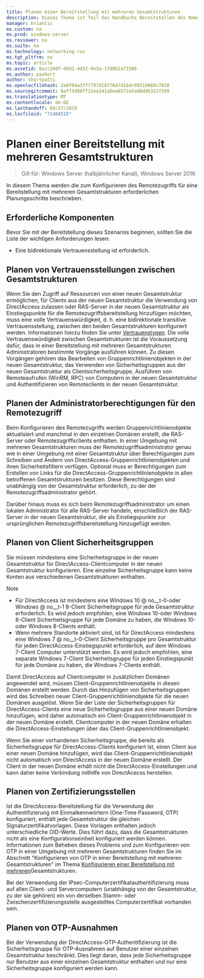 ```yaml
---
title: Planen einer Bereitstellung mit mehreren Gesamtstrukturen
description: Dieses Thema ist Teil des Handbuchs Bereitstellen des Remote Zugriffs in einer Umgebung mit mehreren Gesamtstrukturen in Windows Server 2016.
manager: brianlic
ms.custom: na
ms.prod: windows-server
ms.reviewer: na
ms.suite: na
ms.technology: networking-ras
ms.tgt_pltfrm: na
ms.topic: article
ms.assetid: 8acc260f-d6d1-4d32-9e3a-1fd0b2a71586
ms.author: pashort
author: shortpatti
ms.openlocfilehash: 2a0f04a3ff7797d18f7647416dc99319860c7030
ms.sourcegitcommit: 6aff3d88ff22ea141a6ea6572a5ad8dd6321f199
ms.translationtype: MT
ms.contentlocale: de-DE
ms.lasthandoff: 09/27/2019
ms.locfileid: "71404515"
---
```

# <a name="plan-a-multi-forest-deployment"></a>Planen einer Bereitstellung mit mehreren Gesamtstrukturen

>Gilt für: Windows Server (halbjährlicher Kanal), Windows Server 2016

In diesem Thema werden die zum Konfigurieren des Remotezugriffs für eine Bereitstellung mit mehreren Gesamtstrukturen erforderlichen Planungsschritte beschrieben.  
  
## <a name="prerequisites"></a>Erforderliche Komponenten  
Bevor Sie mit der Bereitstellung dieses Szenarios beginnen, sollten Sie die Liste der wichtigen Anforderungen lesen:  
  
-   Eine bidirektionale Vertrauensstellung ist erforderlich.  
  
## <a name="plan-trust-between-forests"></a>Planen von Vertrauensstellungen zwischen Gesamtstrukturen  
Wenn Sie den Zugriff auf Ressourcen von einer neuen Gesamtstruktur ermöglichen, für Clients aus der neuen Gesamtstruktur die Verwendung von DirectAccess zulassen oder RAS-Server in der neuen Gesamtstruktur als Einstiegspunkte für die Remotezugriffsbereitstellung hinzufügen möchten, muss eine volle Vertrauenswürdigkeit, d. h. eine bidirektionale transitive Vertrauensstellung, zwischen den beiden Gesamtstrukturen konfiguriert werden. Informationen hierzu finden Sie unter [Vertrauenstypen](https://technet.microsoft.com/library/cc775736.aspx). Die volle Vertrauenswürdigkeit zwischen Gesamtstrukturen ist die Voraussetzung dafür, dass in einer Bereitstellung mit mehreren Gesamtstrukturen Administratoren bestimmte Vorgänge ausführen können. Zu diesen Vorgängen gehören das Bearbeiten von Gruppenrichtlinienobjekten in der neuen Gesamtstruktur, das Verwenden von Sicherheitsgruppen aus der neuen Gesamtstruktur als Clientsicherheitsgruppe, Ausführen von Remoteaufrufen (WinRM, RPC) von Computern in der neuen Gesamtstruktur und Authentifizieren von Remoteclients in der neuen Gesamtstruktur.  
  
## <a name="plan-remote-access-administrator-permissions"></a>Planen der Administratorberechtigungen für den Remotezugriff  
Beim Konfigurieren des Remotezugriffs werden Gruppenrichtlinienobjekte aktualisiert und manchmal in den einzelnen Domänen erstellt, die RAS-Server oder Remotezugriffsclients enthalten. In einer Umgebung mit mehreren Gesamtstrukturen muss der Remotezugriffsadministrator genau wie in einer Umgebung mit einer Gesamtstruktur über Berechtigungen zum Schreiben und Ändern von DirectAccess-Gruppenrichtlinienobjekten und ihren Sicherheitsfiltern verfügen. Optional muss er Berechtigungen zum Erstellen von Links für die DirectAccess-Gruppenrichtlinienobjekte in allen betroffenen Gesamtstrukturen besitzen. Diese Berechtigungen sind unabhängig von der Gesamtstruktur erforderlich, zu der der Remotezugriffsadministrator gehört.  
  
Darüber hinaus muss es sich beim Remotezugriffsadministrator um einen lokalen Administrator für alle RAS-Server handeln, einschließlich der RAS-Server in der neuen Gesamtstruktur, die als Einstiegspunkte zur ursprünglichen Remotezugriffsbereitstellung hinzugefügt werden.  
  
## <a name="ClientSG"></a>Planen von Client Sicherheitsgruppen  
Sie müssen mindestens eine Sicherheitsgruppe in der neuen Gesamtstruktur für DirectAccess-Clientcomputer in der neuen Gesamtstruktur konfigurieren. Eine einzelne Sicherheitsgruppe kann keine Konten aus verschiedenen Gesamtstrukturen enthalten.  
  
> [!NOTE]  
> -   Für DirectAccess ist mindestens eine Windows 10 @ no__t-0-oder Windows @ no__t-1 8-Client Sicherheitsgruppe für jede Gesamtstruktur erforderlich. Es wird jedoch empfohlen, eine Windows 10-oder Windows 8-Client Sicherheitsgruppe für jede Domäne zu haben, die Windows 10-oder Windows 8-Clients enthält.  
> -   Wenn mehrere Standorte aktiviert sind, ist für DirectAccess mindestens eine Windows 7 @ no__t-0-Client Sicherheitsgruppe pro Gesamtstruktur für jeden DirectAccess-Einstiegspunkt erforderlich, auf dem Windows 7-Client Computer unterstützt werden. Es wird jedoch empfohlen, eine separate Windows 7-Client Sicherheitsgruppe für jeden Einstiegspunkt für jede Domäne zu haben, die Windows 7-Clients enthält.  
>   
> Damit DirectAccess auf Clientcomputer in zusätzlichen Domänen angewendet wird, müssen Client-Gruppenrichtlinienobjekte in diesen Domänen erstellt werden. Durch das Hinzufügen von Sicherheitsgruppen wird das Schreiben neuer Client-Gruppenrichtlinienobjekte für die neuen Domänen ausgelöst. Wenn Sie der Liste der Sicherheitsgruppen für DirectAccess-Clients eine neue Sicherheitsgruppe aus einer neuen Domäne hinzufügen, wird daher automatisch ein Client-Gruppenrichtlinienobjekt in der neuen Domäne erstellt. Clientcomputer in der neuen Domäne erhalten die DirectAccess-Einstellungen über das Client-Gruppenrichtlinienobjekt.  
>   
> Wenn Sie einer vorhandenen Sicherheitsgruppe, die bereits als Sicherheitsgruppe für DirectAccess-Clients konfiguriert ist, einen Client aus einer neuen Domäne hinzufügen, wird das Client-Gruppenrichtlinienobjekt nicht automatisch von DirectAccess in der neuen Domäne erstellt. Der Client in der neuen Domäne erhält nicht die DirectAccess-Einstellungen und kann daher keine Verbindung mithilfe von DirectAcecss herstellen.  
  
## <a name="plan-certification-authorities"></a>Planen von Zertifizierungsstellen  
Ist die DirectAccess-Bereitstellung für die Verwendung der Authentifizierung mit Einmalkennwörtern (One-Time Password, OTP) konfiguriert, enthält jede Gesamtstruktur die gleichen Signaturzertifikatvorlagen. Diese Vorlagen enthalten jedoch unterschiedliche OID-Werte. Dies führt dazu, dass die Gesamtstrukturen nicht als eine Konfigurationseinheit konfiguriert werden können. Informationen zum Beheben dieses Problems und zum Konfigurieren von OTP in einer Umgebung mit mehreren Gesamtstrukturen finden Sie im Abschnitt "Konfigurieren von OTP in einer Bereitstellung mit mehreren Gesamtstrukturen" im Thema [Konfigurieren einer Bereitstellung mit mehreren](Configure-a-Multi-Forest-Deployment.md)Gesamtstrukturen.  
  
Bei der Verwendung der IPsec-Computerzertifikatauthentifizierung muss auf allen Client- und Servercomputern (unabhängig von der Gesamtstruktur, zu der sie gehören) ein von derselben Stamm- oder Zwischenzertifizierungsstelle ausgestelltes Computerzertifikat vorhanden sein.  
  
## <a name="plan-otp-exemptions"></a>Planen von OTP-Ausnahmen  
Bei der Verwendung der DirectAccess-OTP-Authentifizierung ist die Sicherheitsgruppe für OTP-Ausnahmen auf Benutzer einer einzelnen Gesamtstruktur beschränkt. Dies liegt daran, dass jede Sicherheitsgruppe nur Benutzer aus einer einzelnen Gesamtstruktur enthalten und nur eine Sicherheitsgruppe konfiguriert werden kann.  
  


